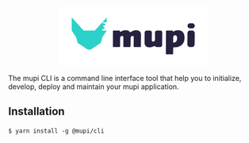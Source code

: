 <p align="center">
<img width="60%" src="https://raw.githubusercontent.com/mupi-group/mupi-cli/main/homepage/banner.svg" alt="mupi logo"/>
</p>

The mupi CLI is a command line interface tool that help you to initialize, develop, deploy and maintain your mupi application.


## Installation

```shell
$ yarn install -g @mupi/cli
```